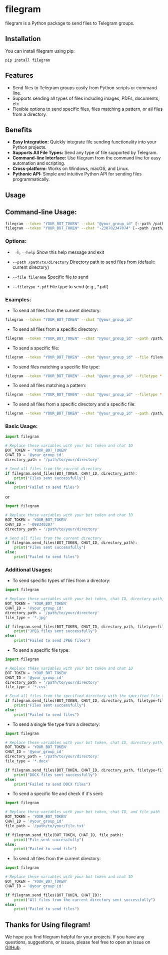 # filegram

filegram is a Python package to send files to Telegram groups.

## Installation

You can install filegram using pip:

```
pip install filegram
```

## Features

- Send files to Telegram groups easily from Python scripts or command line.
- Supports sending all types of files including images, PDFs, documents, etc.
- Flexible options to send specific files, files matching a pattern, or all files from a directory.

## Benefits

- **Easy Integration:** Quickly integrate file sending functionality into your Python projects.
- **Supports All File Types:** Send any type of file supported by Telegram.
- **Command-line Interface:** Use filegram from the command line for easy automation and scripting.
- **Cross-platform:** Works on Windows, macOS, and Linux.
- **Pythonic API:** Simple and intuitive Python API for sending files programmatically.

## Usage

## Command-line Usage:

```bash
filegram --token "YOUR_BOT_TOKEN" --chat "@your_group_id" [--path /path/to/directory] [--file filename] [--filetype *.pdf]
filegram --token "YOUR_BOT_TOKEN" --chat "-230702347074" [--path /path/to/directory] [--file filename] [--filetype *.pdf]
```

### Options:

- ` -h`, `--help`            Show this help message and exit
  
-  `--path /path/to/directory`    Directory path to send files from (default: current directory)
  
-  `--file filename`       Specific file to send
  
-  `--filetype *.pdf`      File type to send (e.g., *.pdf)

### Examples:

 - To send all files from the current directory:

```bash
filegram --token "YOUR_BOT_TOKEN" --chat "@your_group_id"
```

 - To send all files from a specific directory:

```bash
filegram --token "YOUR_BOT_TOKEN" --chat "@your_group_id" --path /path/to/directory
```

-  To send a specific file:
  
```bash
filegram --token "YOUR_BOT_TOKEN" --chat "@your_group_id" --file filename.txt
```

-  To send files matching a specific file type:

```bash
filegram --token "YOUR_BOT_TOKEN" --chat "@your_group_id" --filetype *.pdf
```

-  To send all files matching a pattern:
  
```bash
filegram --token "YOUR_BOT_TOKEN" --chat "@your_group_id" --filetype *.png
  ```

  - To send all files from a specific directory and a specific file:
  
```bash
filegram --token "YOUR_BOT_TOKEN" --chat "@your_group_id" --path /path/to/directory --file file.txt
```

### Basic Usage:

```python
import filegram

# Replace these variables with your bot token and chat ID
BOT_TOKEN = 'YOUR_BOT_TOKEN'
CHAT_ID = '@your_group_id'
directory_path = '/path/to/your/directory'

# Send all files from the current directory
if filegram.send_files(BOT_TOKEN, CHAT_ID, directory_path):
    print("Files sent successfully")
else:
    print("Failed to send files")
```
or
```python
import filegram

# Replace these variables with your bot token and chat ID
BOT_TOKEN = 'YOUR_BOT_TOKEN'
CHAT_ID = '-098340207'
directory_path = '/path/to/your/directory'

# Send all files from the current directory
if filegram.send_files(BOT_TOKEN, CHAT_ID, directory_path):
    print("Files sent successfully")
else:
    print("Failed to send files")
```

### Additional Usages:

- To send specific types of files from a directory:

```python
import filegram

# Replace these variables with your bot token, chat ID, directory path, and file type
BOT_TOKEN = 'YOUR_BOT_TOKEN'
CHAT_ID = '@your_group_id'
directory_path = '/path/to/your/directory'
file_type = '*.jpg'

if filegram.send_files(BOT_TOKEN, CHAT_ID, directory_path, filetype=file_type):
    print("JPEG files sent successfully")
else:
    print("Failed to send JPEG files")
```

- To send a specific file type:

```python
import filegram

# Replace these variables with your bot token and chat ID
BOT_TOKEN = 'YOUR_BOT_TOKEN'
CHAT_ID = '@your_group_id'
directory_path = '/path/to/your/directory'
file_type = '*.css'

# Send all files from the specified directory with the specified file type
if filegram.send_files(BOT_TOKEN, CHAT_ID, directory_path, filetype=file_type):
    print("Files sent successfully")
else:
    print("Failed to send files")
```

- To send a single file type from a directory:

```python
import filegram

# Replace these variables with your bot token, chat ID, directory path, and file type
BOT_TOKEN = 'YOUR_BOT_TOKEN'
CHAT_ID = '@your_group_id'
directory_path = '/path/to/your/directory'
file_type = '*.docx'

if filegram.send_files(BOT_TOKEN, CHAT_ID, directory_path, filetype=file_type):
    print("DOCX files sent successfully")
else:
    print("Failed to send DOCX files")
```

- To send a specific file and check if it's sent:

```python
import filegram

# Replace these variables with your bot token, chat ID, and file path
BOT_TOKEN = 'YOUR_BOT_TOKEN'
CHAT_ID = '@your_group_id'
file_path = '/path/to/your/file.txt'

if filegram.send_file(BOT_TOKEN, CHAT_ID, file_path):
    print("File sent successfully")
else:
    print("Failed to send file")
```

- To send all files from the current directory:

```python
import filegram

# Replace these variables with your bot token and chat ID
BOT_TOKEN = 'YOUR_BOT_TOKEN'
CHAT_ID = '@your_group_id'

if filegram.send_files(BOT_TOKEN, CHAT_ID):
    print("All files from the current directory sent successfully")
else:
    print("Failed to send files")
```

## Thanks for Using filegram!

We hope you find filegram helpful for your projects. If you have any questions, suggestions, or issues, please feel free to open an issue on [GitHub](https://github.com/ByteBreach/filegram).

